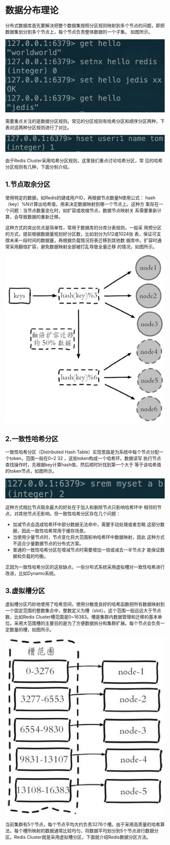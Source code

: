 # 数据分布理论

分布式数据库首先要解决把整个数据集按照分区规则映射到多个节点的问题，即把数据集划分到多个节点上，每个节点负责整体数据的一个子集。 如图所示。

![](../../.gitbook/assets/image%20%2851%29.png)

需要重点关注的是数据分区规则。常见的分区规则有哈希分区和顺序分区两种，下表对这两种分区规则进行了对比。

![](../../.gitbook/assets/image%20%2883%29.png)

由于Redis Cluster采用哈希分区规则，这里我们重点讨论哈希分区，常 见的哈希分区规则有几种，下面分别介绍。

## 1.节点取余分区

使用特定的数据，如Redis的键或用户ID，再根据节点数量N使用公式： hash（key）%N计算出哈希值，用来决定数据映射到哪一个节点上。这种方 案存在一个问题：当节点数量变化时，如扩容或收缩节点，数据节点映射关 系需要重新计算，会导致数据的重新迁移。

这种方式的突出优点是简单性，常用于数据库的分库分表规则，一般采 用预分区的方式，提前根据数据量规划好分区数，比如划分为512或1024张 表，保证可支撑未来一段时间的数据量，再根据负载情况将表迁移到其他数 据库中。扩容时通常采用翻倍扩容，避免数据映射全部被打乱导致全量迁移 的情况，如图所示。

![](../../.gitbook/assets/image%20%28104%29.png)

## 2.一致性哈希分区

一致性哈希分区（Distributed Hash Table）实现思路是为系统中每个节点分配一个token，范围一般在0~2 32 ，这些token构成一个哈希环。数据读写 执行节点查找操作时，先根据key计算hash值，然后顺时针找到第一个大于 等于该哈希值的token节点，如图所示。

![](../../.gitbook/assets/image%20%2822%29.png)

这种方式相比节点取余最大的好处在于加入和删除节点只影响哈希环中 相邻的节点，对其他节点无影响。但一致性哈希分区存在几个问题：

* 加减节点会造成哈希环中部分数据无法命中，需要手动处理或者忽略 这部分数据，因此一致性哈希常用于缓存场景。
* 当使用少量节点时，节点变化将大范围影响哈希环中数据映射，因此 这种方式不适合少量数据节点的分布式方案。
* 普通的一致性哈希分区在增减节点时需要增加一倍或减去一半节点才 能保证数据和负载的均衡。

正因为一致性哈希分区的这些缺点，一些分布式系统采用虚拟槽对一致性哈希进行改进，比如Dynamo系统。

## 3.虚拟槽分区

虚拟槽分区巧妙地使用了哈希空间，使用分散度良好的哈希函数把所有数据映射到一个固定范围的整数集合中，整数定义为槽（slot）。这个范围一般远远大于节点数，比如Redis Cluster槽范围是0~16383。槽是集群内数据管理和迁移的基本单位。采用大范围槽的主要目的是为了方便数据拆分和集群扩展。每个节点会负责一定数量的槽，如图所示。

![](../../.gitbook/assets/image%20%28141%29.png)

当前集群有5个节点，每个节点平均大约负责3276个槽。由于采用高质量的哈希算法，每个槽所映射的数据通常比较均匀，将数据平均划分到5个节点进行数据分区。Redis Cluster就是采用虚拟槽分区，下面就介绍Redis数据分区方法。

